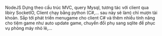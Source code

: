 NodeJS Dựng theo cấu trúc MVC, query Mysql, tương tác với client qua libiry SocketIO, Client chạy bằng python (C#,... sau này sẽ làm) chỉ mượn tài khoản. Sắp tới phát triển menugame cho client C# và thêm nhiều tính năng cho tiệm game như auto update game, chuyển đổi phụ sang sqlite để phục vụ phòng máy nhỏ lẻ,...
